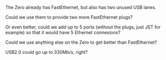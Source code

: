 The Zero already has FastEthernet, but also has two unused USB lanes.

Could we use them to provide two more FastEthernet plugs?

Or even better, could we add up to 5 ports (without the plugs, just JST for example) so that it would have 5 Ethernet connexions?

Could we use anything else on the Zero to get better than FastEthernet?

USB2.0 could go up to 330Mb/s, right?
